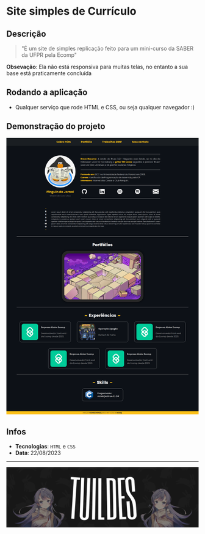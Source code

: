 # Site simples de Currículo

## Descrição

> "É um site de simples replicação feito para um mini-curso da SABER da UFPR pela Ecomp"

**Obsevação**: Ela não está responsiva para muitas telas, no entanto a sua base está praticamente concluída

## Rodando a aplicação

-   Qualquer serviço que rode HTML e CSS, ou seja qualquer navegador :)

## Demonstração do projeto

![Screenshot da página](screenshot.png)

## Infos

* **Tecnologias**: `HTML` e `CSS`
* **Data**: 22/08/2023

---

![Banner escrito TUILDES com a Mai Sakurajima em cada lado](banner.png)
